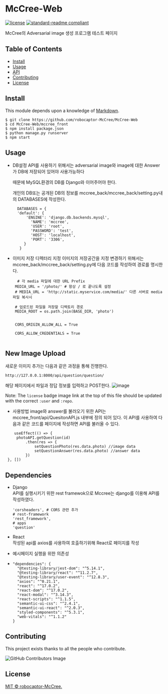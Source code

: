 # McCree-Web

[![license](https://img.shields.io/github/license/robocaptor-McCree/McCree-Web.svg)](LICENSE)
[![standard-readme compliant](https://img.shields.io/badge/readme%20style-standard-brightgreen.svg?style=flat-square)](https://github.com/RichardLitt/standard-readme)

McCree의 Adversarial image 생성 프로그램 테스트 페이지

## Table of Contents

- [Install](#install)
- [Usage](#usage)
- [API](#api)
- [Contributing](#contributing)
- [License](#license)

## Install

This module depends upon a knowledge of [Markdown]().
```
$ git clone https://github.com/robocaptor-McCree/McCree-Web
$ cd McCree-Web/mccree_front
$ npm install package.json
$ python manage.py runserver 
$ npm start
```

## Usage


  * DB설정
    API를 사용하기 위해서는 adversarial image와 image에 대한 Answer가 DB에 저장되어 있어야 사용가능하다
  
    때문에 MySQL환경의 DB를 Django와 이어주어야 한다. 
  
    개인의 DB또는 공개된 DB의 정보를 mccree_back/mccree_back/setting.py내의 DATABASES에 작성한다.
    ```
      DATABASES = { 
      'default': { 
          'ENGINE': 'django.db.backends.mysql', 
            'NAME': 'mccree', 
            'USER': 'root', 
            'PASSWORD': 'test', 
            'HOST': 'localhost', 
            'PORT': '3306', 
         } 
       }
    ```
   * 이미지 저장 디렉터리 지정
     이미지의 저장공간을 지정 변경하기 위해서는 mccree_back/mccree_back/setting.py에 다음 코드를 작성하여 경로를 명시한다.
  
     ```
       # 각 media 파일에 대한 URL Prefix
      MEDIA_URL = '/photo/' # 항상 / 로 끝나도록 설정
      # MEDIA_URL = 'http://static.myservice.com/media/' 다른 서버로 media 파일 복사시

      # 업로드된 파일을 저장할 디렉토리 경로
      MEDIA_ROOT = os.path.join(BASE_DIR, 'photo')


      CORS_ORIGIN_ALLOW_ALL = True

      CORS_ALLOW_CREDENTIALS = True


## New Image Upload
새로운 이미지 추가는 다음과 같은 과정을 통해 진행한다.
```
http://127.0.0.1:8000/api/question/question/
```
해당 페이지에서 파일과 정답 정보를 입력하고 POST한다.
![image](https://user-images.githubusercontent.com/24893215/132341373-77a0a4bd-64b4-43aa-9988-38cfcdeb3932.png)

Note: The `license` badge image link at the top of this file should be updated with the correct `:user` and `:repo`.



   * 사용방법
   image와 answer를 불러오기 위한 API는 mccree_front/api/QuesitonAPI.js 내부에 정의 되어 있다.
   이 API를 사용하여 다음과 같은 코드를 페이지에 작성하면 API를 불러올 수 있다.
   ```
       useEffect(() => {
        photoAPI.getQuestion(id)
            .then(res => {
                setQuestionPhoto(res.data.photo) //image data
                setQuestionAnswer(res.data.photo) //answer data
            })
    }, [])
   ```
   

## Dependencies
   * Django  
      API를 실행시키기 위한 rest framewok으로 Mccree는 django를 이용해 API를 작성하였다.
      ```
      'corsheaders', # CORS 관련 추가
      # rest-framework
      'rest_framework',
      # apps
      'question'
      ```
   * React  
     작성된 api를 axios를 사용하여 호출하기위해 React로 페이지를 작성
     
   * 예시페이지 실행을 위한 의존성  
   * 
      ```
      "dependencies": {
        "@testing-library/jest-dom": "^5.14.1",
        "@testing-library/react": "^11.2.7",
        "@testing-library/user-event": "^12.8.3",
        "axios": "^0.21.1",
        "react": "^17.0.2",
        "react-dom": "^17.0.2",
        "react-modal": "^3.14.3",
        "react-scripts": "^1.1.5",
        "semantic-ui-css": "^2.4.1",
        "semantic-ui-react": "^2.0.3",
        "styled-components": "^5.3.1",
        "web-vitals": "^1.1.2"
      }
      ```


## Contributing

This project exists thanks to all the people who contribute. 

![GitHub Contributors Image](https://contrib.rocks/image?repo=robocaptor-McCree/McCree-Web)


## License

[MIT © robocaptor-McCree.](../LICENSE)
